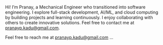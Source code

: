 Hi! I’m Pranay, a Mechanical Engineer who transitioned into software engineering. I explore full-stack development, AI/ML, and cloud computing by building projects and learning continuously. I enjoy collaborating with others to create innovative solutions. Feel free to contact me at pranayp.kadu@gmail.com.

 Feel free to reach me at pranayp.kadu@gmail.com ...

<!---
pranaypkadu/pranaykadu is a ✨ special ✨ repository because its `README.md` (this file) appears on your GitHub profile.
You can click the Preview link to take a look at your changes.
--->
